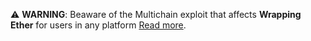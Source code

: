 ⚠️ **WARNING**: Beaware of the Multichain exploit that affects **Wrapping Ether** for users in  any platform [Read more](https://cointelegraph.com/news/multichain-asks-users-to-revoke-approvals-amid-critical-vulnerability).
